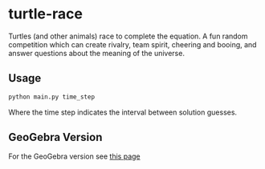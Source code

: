 # turtle-race
Turtles (and other animals) race to complete the equation. A fun random competition which can create rivalry, team spirit, cheering and booing, and answer questions about the meaning of the universe.

## Usage

```bash
python main.py time_step
```

Where the time step indicates the interval between solution guesses.


## GeoGebra Version
For the GeoGebra version see [this page](geogebra_version.md)

